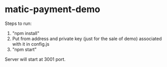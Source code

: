 # matic-payment-demo

Steps to run:

1. "npm install"
2. Put from address and private key (just for the sale of demo) associated with it in config.js
3. "npm start"

Server will start at 3001 port.
